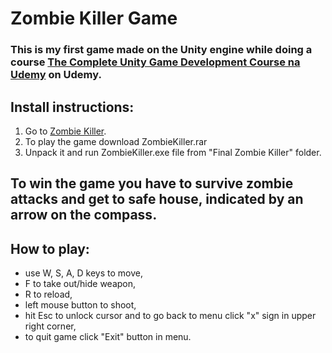# Zombie Killer Game
### This is my first game made on the Unity engine while doing a course [The Complete Unity Game Development Course na Udemy](https://www.udemy.com/course/unity-complete/) on Udemy. 

## Install instructions:
1. Go to [Zombie Killer](https://mjawor.itch.io/zombie-killer).
2. To play the game download ZombieKiller.rar
3. Unpack it and run ZombieKiller.exe file from "Final Zombie Killer" folder.

##
## To win the game you have to survive zombie attacks and get to safe house, indicated by an arrow on the compass.

## How to play: 
- use W, S, A, D keys to move,
- F to take out/hide weapon,
- R to reload,
- left mouse button to shoot,
- hit Esc to unlock cursor and to go back to menu click "x" sign in upper right corner,
- to quit game click "Exit" button in menu.
